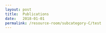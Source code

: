 ```yaml
---
layout: post
title:  Publications
date:   2018-01-01
permalink: /resource-room/subcategory-C/test
---
```

